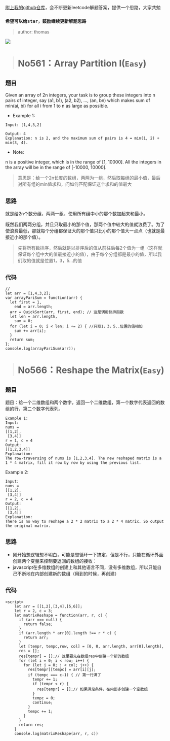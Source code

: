 [附上我的github仓库](https://github.com/thomaszhou63/leetcode-answer)，会不断更新leetcode解题答案，提供一个思路，大家共勉

### ```希望可以给star，鼓励继续更新解题思路```
>author: thomas

![](https://user-gold-cdn.xitu.io/2018/4/13/162bdfc6ee1b3769?w=960&h=316&f=png&s=55236)

># No561：Array Partition I(```Easy```)
## ```题目```
Given an array of 2n integers, your task is to group these integers into n pairs of integer, say (a1, b1), (a2, b2), ..., (an, bn) which makes sum of min(ai, bi) for all i from 1 to n as large as possible.

- Example 1:
```
Input: [1,4,3,2]

Output: 4
Explanation: n is 2, and the maximum sum of pairs is 4 = min(1, 2) + min(3, 4).
```
- Note:

n is a positive integer, which is in the range of [1, 10000].
All the integers in the array will be in the range of [-10000, 10000].

>意思是：给一个2n长度的数组，两两为一组，然后取每组的最小值，最后对所有组的min值求和，问如何匹配保证这个求和的值最大
## ```思路```
就是给2n个数分组，两两一组，使用所有组中小的那个数加起来和最小。 

既然我们两两分组，并且只取最小的那个值，那两个值中较大的值就浪费了。为了使浪费最低，那就每个分组都保证大的那个值只比小的那个值大一点点（也就是最接近小的那个值）。

>先将所有数排序，然后就是以排序后的值从前往后每2个值为一组（这样就保证每个组中大的值最接近小的值），由于每个分组都是最小的值，所以我们取的值就是位置1，3，5...的值
## ```代码```
```
//
let arr = [1,4,3,2];
var arrayPariSum = function(arr) {
  let first = 1,
    end = arr.length;
  arr = QuickSort(arr, first, end); // 这是调用快排函数
  let len = arr.length,
    sum = 0;
  for (let i = 0; i < len; i += 2) { //只取1，3，5..位置的值相加
    sum += arr[i];
  }
  return sum;
};
console.log(arrayPariSum(arr));
```
># No566：Reshape the Matrix(```Easy```)
## ```题目```
题目：给一个二维数组和两个数字，返回一个二维数组，第一个数字代表返回的数组的行，第二个数字代表列。
```
Example 1:
Input: 
nums = 
[[1,2],
 [3,4]]
r = 1, c = 4
Output: 
[[1,2,3,4]]
Explanation:
The row-traversing of nums is [1,2,3,4]. The new reshaped matrix is a 1 * 4 matrix, fill it row by row by using the previous list.
```
Example 2:
```
Input: 
nums = 
[[1,2],
 [3,4]]
r = 2, c = 4
Output: 
[[1,2],
 [3,4]]
Explanation:
There is no way to reshape a 2 * 2 matrix to a 2 * 4 matrix. So output the original matrix.
```
## ```思路```
- 刚开始想逻辑想不明白，可能是想循环一下搞定，但是不行，只能在循环外面创建两个变量来控制要返回的数组的接收：
- javascript在多维数组的创建上和其他语言不同，没有多维数组，所以只能自己不断地在内部创建新的数组（用到的时候，再创建）

## ```代码```
```
<script>
    let arr = [[1,2],[3,4],[5,6]];
	let r = 2, c = 3;
	let matrixReshape = function(arr, r, c) {
	  if (arr === null) {
	    return false;
	  }
	  if (arr.length * arr[0].length !== r * c) {
	    return arr;
	  }
	  let [tempr, tempc,row, col] = [0, 0, arr.length, arr[0].length],
	  res = [];
      res[tempr] = [];// 这里要先在数组res中创建一个新的数组
	  for (let i = 0; i < row; i++) {
	    for (let j = 0; j < col; j++) {
	      res[tempr][tempc] = arr[i][j];
	      if (tempc === c-1) { // 第一行满了
	        tempr += 1;
	        if (tempr < r) {
              res[tempr] = [];// 如果满足条件，在内部多创建一个空数组
			}
	        tempc = 0;
			continue;
		  }
		  tempc += 1;
		}
	  }
	  return res;
	}
	console.log(matrixReshape(arr, r, c))
```